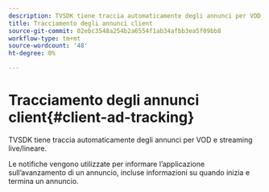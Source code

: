 ```yaml
---
description: TVSDK tiene traccia automaticamente degli annunci per VOD e streaming live/lineare.
title: Tracciamento degli annunci client
source-git-commit: 02ebc3548a254b2a6554f1ab34afbb3ea5f09bb8
workflow-type: tm+mt
source-wordcount: '48'
ht-degree: 0%

---
```


# Tracciamento degli annunci client{#client-ad-tracking}

TVSDK tiene traccia automaticamente degli annunci per VOD e streaming live/lineare.

Le notifiche vengono utilizzate per informare l’applicazione sull’avanzamento di un annuncio, incluse informazioni su quando inizia e termina un annuncio.
